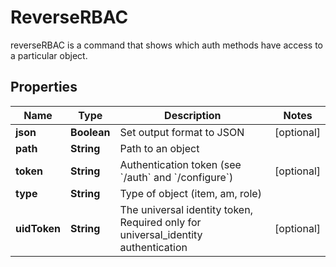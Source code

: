 

# ReverseRBAC

reverseRBAC is a command that shows which auth methods have access to a particular object.
## Properties

Name | Type | Description | Notes
------------ | ------------- | ------------- | -------------
**json** | **Boolean** | Set output format to JSON |  [optional]
**path** | **String** | Path to an object | 
**token** | **String** | Authentication token (see &#x60;/auth&#x60; and &#x60;/configure&#x60;) |  [optional]
**type** | **String** | Type of object (item, am, role) | 
**uidToken** | **String** | The universal identity token, Required only for universal_identity authentication |  [optional]



